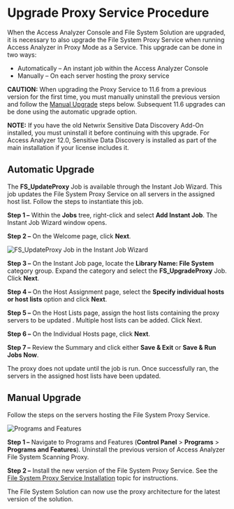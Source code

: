 # Upgrade Proxy Service Procedure

When the Access Analyzer Console and File System Solution are upgraded, it is necessary to also
upgrade the File System Proxy Service when running Access Analyzer in Proxy Mode as a Service. This
upgrade can be done in two ways:

- Automatically – An instant job within the Access Analyzer Console
- Manually – On each server hosting the proxy service

**CAUTION:** When upgrading the Proxy Service to 11.6 from a previous version for the first time,
you must manually uninstall the previous version and follow the [Manual Upgrade](#manual-upgrade)
steps below. Subsequent 11.6 upgrades can be done using the automatic upgrade option.

**NOTE:** If you have the old Netwrix Sensitive Data Discovery Add-On installed, you must uninstall
it before continuing with this upgrade. For Access Analyzer 12.0, Sensitive Data Discovery is
installed as part of the main installation if your license includes it.

## Automatic Upgrade

The **FS_UpdateProxy** Job is available through the Instant Job Wizard. This job updates the File
System Proxy Service on all servers in the assigned host list. Follow the steps to instantiate this
job.

**Step 1 –** Within the **Jobs** tree, right-click and select **Add Instant Job**. The Instant Job
Wizard window opens.

**Step 2 –** On the Welcome page, click **Next**.

![FS_UpdateProxy Job in the Instant Job Wizard](/img/product_docs/accessanalyzer/12.0/install/filesystemproxy/updateproxyinstantjob.webp)

**Step 3 –** On the Instant Job page, locate the **Library Name: File System** category group.
Expand the category and select the **FS_UpgradeProxy** Job. Click **Next**.

**Step 4 –** On the Host Assignment page, select the **Specify individual hosts or host lists**
option and click **Next**.

**Step 5 –** On the Host Lists page, assign the host lists containing the proxy servers to be
updated . Multiple host lists can be added. Click Next.

**Step 6 –** On the Individual Hosts page, click **Next**.

**Step 7 –** Review the Summary and click either **Save & Exit** or **Save & Run Jobs Now**.

The proxy does not update until the job is run. Once successfully ran, the servers in the assigned
host lists have been updated.

## Manual Upgrade

Follow the steps on the servers hosting the File System Proxy Service.

![Programs and Features](/img/product_docs/accessanalyzer/12.0/install/filesystemproxy/uninstall.webp)

**Step 1 –** Navigate to Programs and Features (**Control Panel** > **Programs** > **Programs and
Features**). Uninstall the previous version of Access Analyzer File System Scanning Proxy.

**Step 2 –** Install the new version of the File System Proxy Service. See the
[File System Proxy Service Installation](/docs/accessanalyzer/12.0/install/filesystemproxy/wizard.md) topic for instructions.

The File System Solution can now use the proxy architecture for the latest version of the solution.
